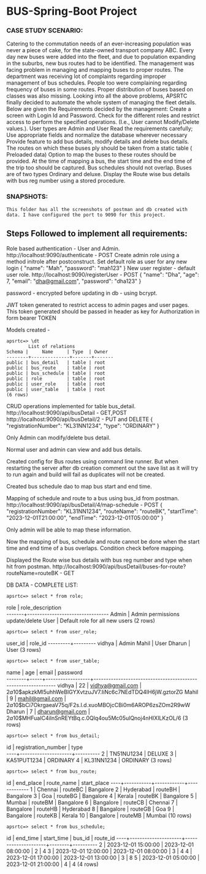 # BUS-Spring-Boot Project

### CASE STUDY SCENARIO:
Catering to the commutation needs of an ever-increasing population was never a piece of cake, for the state-owned transport company ABC. Every day new buses were added into the fleet, and due to population expanding in the suburbs, new bus routes had to be identified. The management was facing problem in managing and mapping buses to proper routes. The department was receiving lot of complaints regarding improper management of bus schedules. People too were complaining regarding frequency of buses in some routes. Proper distribution of buses based on classes was also missing. Looking into all the above problems, APSRTC finally decided to automate the whole system of managing the fleet details. Below are given the Requirements decided by the management:
Create a screen with Login Id and Password. Check for the different roles and restrict access to perform the specified operations. (I.e., User cannot Modify/Delete values.). User types are Admin and User
Read the requirements carefully; Use appropriate fields and normalize the database wherever necessary
Provide feature to add  bus details, modify details and delete bus details.
The routes on which these buses ply should be taken from a static table ( Preloaded data)
Option to map the buses to these routes should be provided. At the time of mapping a bus, the start time and the end time of the trip too should be captured.
Bus schedules should not overlap.
Buses are of two types Ordinary and deluxe.
Display the Route wise bus details with bus reg number using a stored procedure.

### SNAPSHOTS:
    This folder has all the screenshots of postman and db created with data. I have configured the port to 9090 for this project.

## Steps Followed to implement all requirements:

Role based authentication - User and Admin.
    http://localhost:9090/authenticate - POST
    Create admin role using a method initrole after postconstruct. Set default role as user for any new login
    {
    "name": "Mah",
    "password": "mah123"
    }
New user register - default user role.
    http://localhost:9090/registerUser - POST
    {
    "name": "Dha",
    "age": 7,
    "email": "dha@gmail.com",
    "password": "dha123"
}

password - encrypted before updating in db - using bcrypt.

JWT token generated to restrict access to admin pages and user pages.
    This token generated should be passed in header as key for Authorization in form bearer TOKEN

Models  created -

    apsrtc=> \dt
            List of relations
    Schema |     Name     | Type  | Owner 
    --------+--------------+-------+-------
    public | bus_detail   | table | root
    public | bus_route    | table | root
    public | bus_schedule | table | root
    public | role         | table | root
    public | user_role    | table | root
    public | user_table   | table | root
    (6 rows)

CRUD operations implemented for table bus_detail.
    http://localhost:9090/api/busDetail - GET,POST
    http://localhost:9090/api/busDetail/2 - PUT and DELETE
    {
    "registrationNumber": "KL31NN1234",
    "type": "ORDINARY"
    }

Only Admin can modify/delete bus detail.

Normal user and admin can view and add bus details.

Created config for Bus routes using command line runner. 
    But when restarting the server after db creation comment out the save list as it will try to run again and build will fail as duplicates will not be created.

Created bus schedule dao to map bus start and end time.

Mapping of schedule and route to a bus using bus_id from postman.
    http://localhost:9090/api/busDetail/4/map-schedule - POST
    {
   "registrationNumber": "KL31NN1234",
    "routeName": "routeBK",
    "startTime": "2023-12-01T21:00:00",
    "endTime": "2023-12-01T05:00:00"
    }

Only admin will be able to map these information.

Now the mapping of bus, schedule and route cannot be done when the start time and end time of a bus overlaps. Condition check before mapping.

Displayed the Route wise bus details with bus reg number and type when hit from postman.
    http://localhost:9090/api/busDetail/buses-for-route?routeName=routeBK - GET

DB DATA - COMPLETE LIST:

    apsrtc=> select * from role;
 role  |        role_description         
-------+---------------------------------
 Admin | Admin permissions update/delete
 User  | Default role for all new users
(2 rows)

    apsrtc=> select * from user_role;
 user_id | role_id 
---------+---------
 vidhya  | Admin
 Mahil   | User
 Dharun  | User
(3 rows)

    apsrtc=> select * from user_table;
  name  | age |      email       |                           password                           
--------+-----+------------------+--------------------------------------------------------------
 vidhya |  22 | vidhya@gmail.com | $2a$10$apkzkMl5uhhWeBIGYXvtzuJV7.IiNc6c7NEdTDQ4IH6jW.gztorZG
 Mahil  |   9 | mahil@gmail.com  | $2a$10$bCi7OkrgaeaV75q/F2s.l.d.xuoMBOjcCBi0m6AROP6zsZOm2R9wW
 Dharun |   7 | dharun@gmail.com | $2a$10$MHFuaIC4ilnSnREYtBq.c.0Qlq4ou5Mc05ulQnoj4nHIXILKzOL/6
(3 rows)

    apsrtc=> select * from bus_detail;
 id | registration_number |   type   
----+---------------------+----------
  2 | TN51NU1234          | DELUXE
  3 | KA51PUT1234         | ORDINARY
  4 | KL31NN1234          | ORDINARY
(3 rows)

    apsrtc=> select * from bus_route;
 id | end_place | route_name | start_place 
----+-----------+------------+-------------
  1 | Chennai   | routeBC    | Bangalore
  2 | Hyderabad | routeBH    | Bangalore
  3 | Goa       | routeBG    | Bangalore
  4 | Kerala    | routeBK    | Bangalore
  5 | Mumbai    | routeBM    | Bangalore
  6 | Bangalore | routeCB    | Chennai
  7 | Bangalore | routeHB    | Hyderabad
  8 | Bangalore | routeGB    | Goa
  9 | Bangalore | routeKB    | Kerala
 10 | Bangalore | routeMB    | Mumbai
(10 rows)

    apsrtc=> select * from bus_schedule;
 id |      end_time       |     start_time      | bus_id | route_id 
----+---------------------+---------------------+--------+----------
  2 | 2023-12-01 15:00:00 | 2023-12-01 08:00:00 |      2 |        4
  3 | 2023-12-01 12:00:00 | 2023-12-01 08:00:00 |      3 |        4
  4 | 2023-12-01 17:00:00 | 2023-12-01 13:00:00 |      3 |        8
  5 | 2023-12-01 05:00:00 | 2023-12-01 21:00:00 |      4 |        4
(4 rows)


